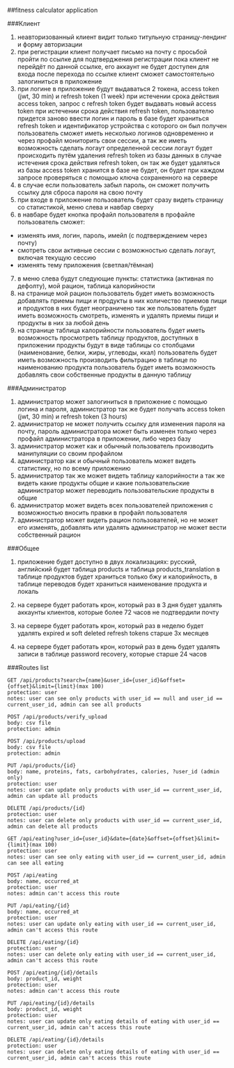 ##fitness calculator application

###Клиент

1) неавторизованный клиент видит только титульную страницу-лендинг и форму авторизации
2) при регистрации клиент получает письмо на почту с просьбой пройти по ссылке для подтверджения регистрации
пока клиент не перейдёт по данной ссылке, его аккаунт не будет доступен для входа
после перехода по ссылке клиент сможет самостоятельно залогиниться в приложение
3) при логине в приложение будут выдаваться 2 токена, access token (jwt, 30 min) и refresh token (1 week)
при истечении срока действия access token, запрос с refresh token будет выдавать новый access token
при истечении срока действия refresh token, пользователю придется заново ввести логин и пароль
в базе будет храниться refresh token и идентификатор устройства с которого он был получен
пользователь сможет иметь несколько логинов одновременно и через профайл мониторить свои сессии, а так же иметь возможность сделать логаут определенной сессии
логаут будет происходить путём удаления refresh token из базы данных
в случае истечения срока действия refresh token, он так же будет удаляться из базы
access token хранится в базе не будет, он будет при каждом запросе проверяться с помощью ключа сохраненного на сервере
4) в случае если пользователь забыл пароль, он сможет получить ссылку для сброса пароля на свою почту
5) при входе в приложение пользователь будет сразу видеть страницу со статистикой, меню слева и навбар сверху
6) в навбаре будет кнопка профайл пользователя
в профайле пользователь сможет:
- изменять имя, логин, пароль, имейл (с подтверждением через почту)
- смотреть свои активные сессии с возможностью сделать логаут, включая текущую сессию
- изменять тему приложения (светлая/тёмная)
7) в меню слева будут следующие пункты: статистика (активная по дефолту), мой рацион, таблица калорийности
8) на странице мой рацион пользователь будет иметь возможность добавлять приемы пищи и продукты в них
количество приемов пищи и продуктов в них будет неограничено
так же пользователь будет иметь возможность смотреть, изменять и удалять приемы пищи и продукты в них за любой день
9) на странице таблица калорийности пользователь будет иметь возможность просмотреть таблицу продуктов, доступных в приложении
продукты будут в виде таблицы со столбцами (наименование, белки, жиры, углеводы, ккал)
пользователь будет иметь возможность производить фильтрацию в таблице по наименованию продукта
пользователь будет иметь возможность добавлять свои собственные продукты в данную таблицу

###Администратор

1) администратор может залогиниться в приложение с помощью логина и пароля, администратор так же будет получать access token (jwt, 30 min) и refresh token (3 hours)
2) администратор не может получить ссылку для изменения пароля на почту, пароль администратора может быть изменен только через профайл администратора в приложении, либо через базу
3) администратор может как и обычный пользователь производить манипуляции со своим профайлом
4) администратор как и обычный пользователь может видеть статистику, но по всему приложению
5) администратор так же может видеть таблицу калорийности
а так же видеть какие продукты общие и какие пользовательские
администратор может переводить пользовательские продукты в общие
6) администратор может видеть всех пользователей приложения с возможностью вносить правки в профайл пользователя
7) администратор может видеть рацион пользователей, но не может его изменять, добавлять или удалять
администратор не может вести собственный рацион

###Общее

1) приложение будет доступно в двух локализациях: русский, английский
будет таблица products и таблица products_translation
в таблице продуктов будет храниться только бжу и калорийность, в таблице переводов будет храниться наименование продукта и локаль

2) на сервере будет работать крон, который раз в 3 дня будет удалять аккаунты клиентов, 
которые более 72 часов не подтвердили почту

3) на сервере будет работать крон, который раз в неделю будет удалять expired и soft deleted refresh tokens старше 3х месяцев

4) на сервере будет работать крон, который раз в день будет удалять записи в таблице password recovery, которые старше 24 часов

###Routes list

```
GET /api/products?search={name}&user_id={user_id}&offset={offset}&limit={limit}(max 100)
protection: user
notes: user can see only products with user_id == null and user_id == current_user_id, admin can see all products

POST /api/products/verify_upload
body: csv file
protection: admin

POST /api/products/upload
body: csv file
protection: admin

PUT /api/products/{id}
body: name, proteins, fats, carbohydrates, calories, ?user_id (admin only)
protection: user
notes: user can update only products with user_id == current_user_id, admin can update all products

DELETE /api/products/{id}
protection: user
notes: user can delete only products with user_id == current_user_id, admin can delete all products

GET /api/eating?user_id={user_id}&date={date}&offset={offset}&limit={limit}(max 100)
protection: user
notes: user can see only eating with user_id == current_user_id, admin can see all eating

POST /api/eating
body: name, occurred_at
protection: user
notes: admin can't access this route

PUT /api/eating/{id}
body: name, occurred_at
protection: user
notes: user can update only eating with user_id == current_user_id, admin can't access this route

DELETE /api/eating/{id}
protection: user
notes: user can delete only eating with user_id == current_user_id, admin can't access this route

POST /api/eating/{id}/details
body: product_id, weight
protection: user
notes: admin can't access this route

PUT /api/eating/{id}/details
body: product_id, weight
protection: user
notes: user can update only eating details of eating with user_id == current_user_id, admin can't access this route

DELETE /api/eating/{id}/details
protection: user
notes: user can delete only eating details of eating with user_id == current_user_id, admin can't access this route
```

